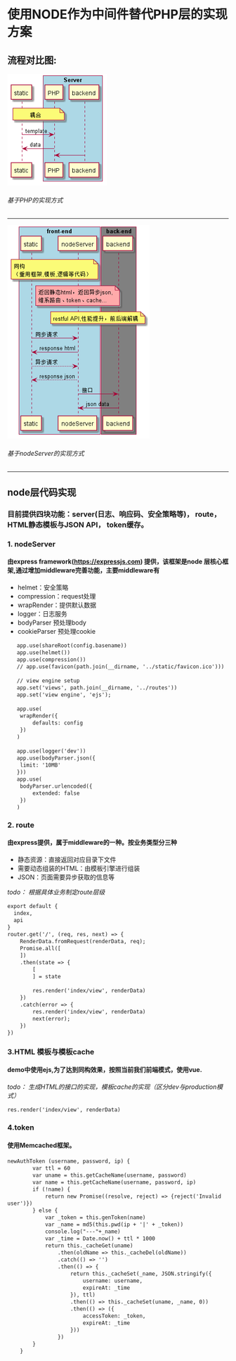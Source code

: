 # 使用NODE作为中间件替代PHP层的实现方案

## 流程对比图:

![Alt text](https://raw.githubusercontent.com/sinbargit/docs/master/image/coupling.png)
###### 基于PHP的实现方式
------------
![Alt text](https://raw.githubusercontent.com/sinbargit/docs/master/image/separation.png)
###### 基于nodeServer的实现方式
-------------
## node层代码实现
### 目前提供四块功能：server(日志、响应码、安全策略等)， route， HTML静态模板与JSON API， token缓存。

### 1. nodeServer
#### 由express framework(https://expressjs.com) 提供，该框架是node 层核心框架,通过增加middleware完善功能，主要middleware有
* helmet：安全策略
* compression：request处理
* wrapRender：提供默认数据
* logger：日志服务
* bodyParser 预处理body
* cookieParser 预处理cookie

```
   app.use(shareRoot(config.basename))
   app.use(helmet())
   app.use(compression())
   // app.use(favicon(path.join(__dirname, '../static/favicon.ico')))

   // view engine setup
   app.set('views', path.join(__dirname, '../routes'))
   app.set('view engine', 'ejs');

   app.use(
   	wrapRender({
   		defaults: config
   	})
   )

   app.use(logger('dev'))
   app.use(bodyParser.json({
   	limit: '10MB'
   }))
   app.use(
   	bodyParser.urlencoded({
   		extended: false
   	})
   )
   ```

### 2. route
#### 由express提供，属于middleware的一种。按业务类型分三种
* 静态资源：直接返回对应目录下文件
* 需要动态组装的HTML：由模板引擎进行组装
* JSON：页面需要异步获取的信息等

*todo： 根据具体业务制定route层级*

```
export default {
  index,
  api
}
router.get('/', (req, res, next) => {
	RenderData.fromRequest(renderData, req);
	Promise.all([
	])
	.then(state => {
		[
		] = state

		res.render('index/view', renderData)
	})
	.catch(error => {
		res.render('index/view', renderData)
		next(error);
	})
})

```

### 3.HTML 模板与模板cache
#### demo中使用ejs,为了达到同构效果，按照当前我们前端模式，使用vue.
*todo： 生成HTML的接口的实现，模板cache的实现（区分dev与production模式）*
```
res.render('index/view', renderData)
```
### 4.token
#### 使用Memcached框架。
```
newAuthToken (username, password, ip) {
		var ttl = 60
		var uname = this.getCacheName(username, password)
		var name = this.getCacheName(username, password, ip)
		if (!name) {
			return new Promise((resolve, reject) => {reject('Invalid user')})
		} else {
			var _token = this.genToken(name)
			var _name = md5(this.pwd(ip + '|' + _token))
			console.log("---"+_name)
			var _time = Date.now() + ttl * 1000
			return this._cacheGet(uname)
				.then(oldName => this._cacheDel(oldName))
				.catch(() => '')
				.then(() => {
					return this._cacheSet(_name, JSON.stringify({
                        username: username,
                        expireAt: _time
                    }), ttl)
					.then(() => this._cacheSet(uname, _name, 0))
					.then(() => ({
						accessToken: _token,
						expireAt: _time
					}))
				})
		}
	}
```